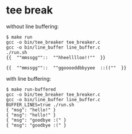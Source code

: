 # tee break

without line buffering:
```
$ make run
gcc -o bin/tee_breaker tee_breaker.c
gcc -o bin/line_buffer line_buffer.c
./run.sh
{{  ""mmssgg""::  ""hheelllloo!!""  }}

{{  ""mmssgg""::  ""ggooooddbbyyee  ::((""  }}
```

with line buffering:
```
$ make run-buffered
gcc -o bin/tee_breaker tee_breaker.c
gcc -o bin/line_buffer line_buffer.c
BUFFER_LINES=true ./run.sh
{ "msg": "hello!" }
{ "msg": "hello!" }
{ "msg": "goodbye :(" }
{ "msg": "goodbye :(" }
```
